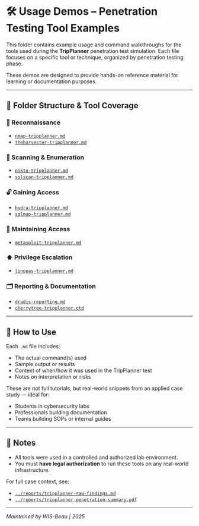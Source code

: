 # 🛠️ Usage Demos – Penetration Testing Tool Examples

This folder contains example usage and command walkthroughs for the tools used during the **TripPlanner** penetration test simulation. Each file focuses on a specific tool or technique, organized by penetration testing phase.

These demos are designed to provide hands-on reference material for learning or documentation purposes.

---

## 📂 Folder Structure & Tool Coverage

### 🔎 Reconnaissance
- [`nmap-tripplanner.md`](./reconnaissance/nmap-tripplanner.md)  
- [`theharvester-tripplanner.md`](./reconnaissance/theharvester-tripplanner.md)  

### 📡 Scanning & Enumeration
- [`nikto-tripplanner.md`](./scanning/nikto-tripplanner.md)  
- [`sslscan-tripplanner.md`](./scanning/sslscan-tripplanner.md)  

### 🔓 Gaining Access
- [`hydra-tripplanner.md`](./gaining-access/hydra-tripplanner.md)  
- [`sqlmap-tripplanner.md`](./gaining-access/sqlmap-tripplanner.md)  

### 🧬 Maintaining Access
- [`metasploit-tripplanner.md`](./maintaining-access/metasploit-tripplanner.md)  

### ⬆️ Privilege Escalation
- [`linpeas-tripplanner.md`](./privilege-escalation/linpeas-tripplanner.md)  

### 🗂️ Reporting & Documentation
- [`dradis-reporting.md`](./reporting/dradis-reporting.md)  
- [`cherrytree-tripplanner.ctd`](./reporting/cherrytree-tripplanner.ctd)

---

## 🧠 How to Use

Each `.md` file includes:
- The actual command(s) used  
- Sample output or results  
- Context of when/how it was used in the TripPlanner test  
- Notes on interpretation or risks

These are not full tutorials, but real-world snippets from an applied case study — ideal for:
- Students in cybersecurity labs  
- Professionals building documentation  
- Teams building SOPs or internal guides

---

## 📝 Notes

- All tools were used in a controlled and authorized lab environment.
- You must **have legal authorization** to run these tools on any real-world infrastructure.

For full case context, see:
- [`../reports/tripplanner-raw-findings.md`](../reports/tripplanner-raw-findings.md)  
- [`../reports/tripplanner-penetration-summary.pdf`](../reports/tripplanner-penetration-summary.pdf)

---

*Maintained by WIS-Beau | 2025*


